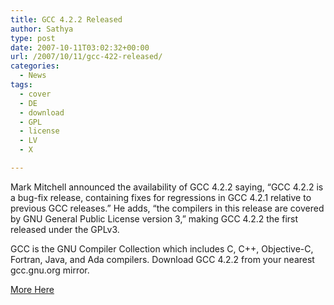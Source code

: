 ```yaml
---
title: GCC 4.2.2 Released
author: Sathya
type: post
date: 2007-10-11T03:02:32+00:00
url: /2007/10/11/gcc-422-released/
categories:
  - News
tags:
  - cover
  - DE
  - download
  - GPL
  - license
  - LV
  - X

---
```

Mark Mitchell announced the availability of GCC 4.2.2 saying, &#8220;GCC 4.2.2 is a bug-fix release, containing fixes for regressions in GCC 4.2.1 relative to previous GCC releases.&#8221; He adds, &#8220;the compilers in this release are covered by GNU General Public License version 3,&#8221; making GCC 4.2.2 the first released under the GPLv3.

GCC is the GNU Compiler Collection which includes C, C++, Objective-C, Fortran, Java, and Ada compilers. Download GCC 4.2.2 from your nearest gcc.gnu.org mirror.

<a href="https://kerneltrap.org/GCC/4.2.2_Released" target="_blank">More Here</a>
